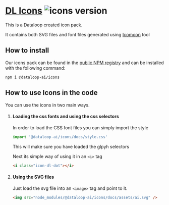 # [DL Icons](https://dataloop-ai.github.io/icons/) ![icons version](https://img.shields.io/npm/v/@dataloop-ai/icons?label=Latest%20Library%20Version)

This is a Dataloop created icon pack.

It contains both SVG files and font files generated using [Icomoon](https://icomoon.io/) tool

## How to install

Our icons pack can be found in the [public NPM registry](https://www.npmjs.com/package/@dataloop-ai/icons) and can be installed with the following command:
```npm
npm i @dataloop-ai/icons
```

## How to use Icons in the code

You can use the icons in two main ways.

1. #### Loading the css fonts and using the css selectors

    In order to load the CSS font files you can simply import the style
    ```js
    import '@dataloop-ai/icons/docs/style.css'
    ```

    This will make sure you have loaded the glpyh selectors

    Next its simple way of using it in an ```<i>``` tag
    ```html
    <i class="icon-dl-dot"></i>
    ```

2. #### Using the SVG files
    Just load the svg file into an ```<image>``` tag and point to it.

    ```html
    <img src="node_modules/@dataloop-ai/icons/docs/assets/ai.svg" />
    ```